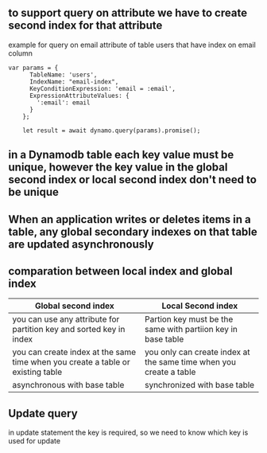 ## to support query on attribute we have to create second index for that attribute 
example for query on email attribute of table users that have index on email column
````
var params = {
      TableName: 'users',
      IndexName: "email-index",
      KeyConditionExpression: 'email = :email',
      ExpressionAttributeValues: {
        ':email': email
      }
    };
    
    let result = await dynamo.query(params).promise();
````

## in a Dynamodb table each key value must be unique, however the key value in the global second index or local second index don't need to be unique

## When an application writes or deletes items in a table, any global secondary indexes on that table are updated asynchronously

## comparation between local index and global index
| Global second index| Local Second index|
|--------------------|-------------------|
| you can use any attribute for partition key and sorted key in index            | Partion key must be the same with partiion key in base table        |
| you can create index at the same time when you create a table or existing table| you only can create index at the same time when you create a table|
| asynchronous with base table| synchronized with base table|

## Update query
  in update statement the key is required, so we need to know which key is used for update
